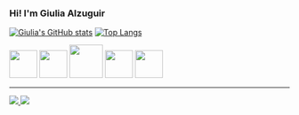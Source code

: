 ### Hi! I'm Giulia Alzuguir

<!-- ![Anurag's GitHub stats](https://github-readme-stats.vercel.app/api?username=giualz&show_icons=true&theme=radical&hide=totalissues) -->


[![Giulia's GitHub stats](https://github-readme-stats.vercel.app/api?username=giualz&theme=radical)](https://github.com/anuraghazra/github-readme-stats)
[![Top Langs](https://github-readme-stats.vercel.app/api/top-langs/?username=giualz&layout=compact&theme=radical)](https://github.com/anuraghazra/github-readme-stats)


<div>
<img src="https://cdn.jsdelivr.net/gh/devicons/devicon/icons/javascript/javascript-original.svg" style="height:50px" />
<img src="https://cdn.jsdelivr.net/gh/devicons/devicon/icons/html5/html5-original.svg" style="height:50px" />
<img src="https://cdn.jsdelivr.net/gh/devicons/devicon/icons/css3/css3-original-wordmark.svg" style="height:60px" />
<img src="https://cdn.jsdelivr.net/gh/devicons/devicon/icons/react/react-original-wordmark.svg" style="height:50px" />
<img src="https://cdn.jsdelivr.net/gh/devicons/devicon/icons/express/express-original.svg" style="height:50px" />
</div>

<hr />

<div>
  <a href="https://www.linkedin.com/in/giulia-alzuguir/" target="_blank">
    <img src="https://img.shields.io/badge/LinkedIn-0077B5?style=for-the-badge&logo=linkedin&logoColor=white" />
  </a>
  <a href="https://www.instagram.com/giualz/" target="_blank">
   	<img src="https://img.shields.io/badge/Instagram-E4405F?style=for-the-badge&logo=instagram&logoColor=white" />
  </a>
</div>
